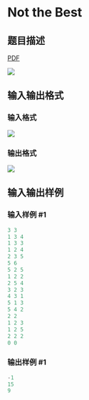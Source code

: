 # Not the Best

## 题目描述

[problemUrl]: https://uva.onlinejudge.org/index.php?option=com_onlinejudge&Itemid=8&category=19&page=show_problem&problem=1681

[PDF](https://uva.onlinejudge.org/external/107/p10740.pdf)

![](https://cdn.luogu.com.cn/upload/vjudge_pic/UVA10740/a122ffb26d6ad100b5fccbf0ab403feba186d7af.png)

## 输入输出格式

### 输入格式

![](https://cdn.luogu.com.cn/upload/vjudge_pic/UVA10740/8ae714ef5e19a10eeb0fbc17ed98f45ee29d190f.png)

### 输出格式

![](https://cdn.luogu.com.cn/upload/vjudge_pic/UVA10740/45a65846248dbbbd0d27e472fb3e068d0ed36325.png)

## 输入输出样例

### 输入样例 #1

```cpp
3 3
1 3 4
1 3 3
1 2 4
2 3 5
5 6
5 2 5
1 2 2
2 5 4
3 2 3
4 3 1
5 1 3
5 4 2
2 2
1 2 3
1 2 5
2 2 2
0 0
```


### 输出样例 #1

```cpp
-1
15
9
```


